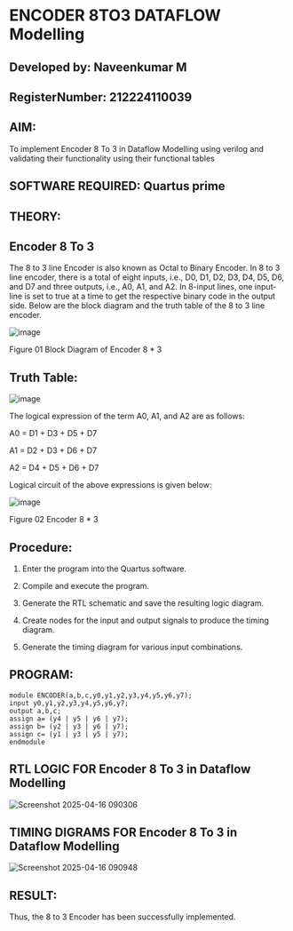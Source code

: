 # ENCODER 8TO3 DATAFLOW Modelling

## Developed by: Naveenkumar M
## RegisterNumber: 212224110039

## AIM:

To implement  Encoder 8 To 3 in Dataflow Modelling using verilog and validating their functionality using their functional tables

## SOFTWARE REQUIRED: Quartus prime

## THEORY:

## Encoder 8 To 3

The 8 to 3 line Encoder is also known as Octal to Binary Encoder. In 8 to 3 line encoder, there is a total of eight inputs, i.e., D0, D1, D2, D3, D4, D5, D6, and D7 and three outputs, i.e., A0, A1, and A2. In 8-input lines, one input-line is set to true at a time to get the respective binary code in the output side. Below are the block diagram and the truth table of the 8 to 3 line encoder.

![image](https://github.com/naavaneetha/ENCODER8TO3DATAFLOW/assets/154305477/0bc242c1-eb9e-4c47-afe5-30428470efc3)

Figure 01  Block Diagram of Encoder 8 * 3

## Truth Table:

![image](https://github.com/naavaneetha/ENCODER8TO3DATAFLOW/assets/154305477/35496b14-ae6e-4cd1-9abd-d6736b576575)

The logical expression of the term A0, A1, and A2 are as follows:

A0 = D1 + D3 + D5 + D7

A1 = D2 + D3 + D6 + D7

A2 = D4 + D5 + D6 + D7

Logical circuit of the above expressions is given below:

![image](https://github.com/naavaneetha/ENCODER8TO3DATAFLOW/assets/154305477/95acaee6-c873-4c75-89eb-ef09fb158053)

Figure 02  Encoder 8 * 3

## Procedure:

1. Enter the program into the Quartus software.

2. Compile and execute the program.

3. Generate the RTL schematic and save the resulting logic diagram.

4. Create nodes for the input and output signals to produce the timing diagram.

5. Generate the timing diagram for various input combinations.

## PROGRAM:

```
module ENCODER(a,b,c,y0,y1,y2,y3,y4,y5,y6,y7);
input y0,y1,y2,y3,y4,y5,y6,y7;
output a,b,c;
assign a= (y4 | y5 | y6 | y7);
assign b= (y2 | y3 | y6 | y7);
assign c= (y1 | y3 | y5 | y7);
endmodule
```


## RTL LOGIC FOR Encoder 8 To 3 in Dataflow Modelling

![Screenshot 2025-04-16 090306](https://github.com/user-attachments/assets/648d807e-35f4-4bed-b99b-a3f58a718ce6)


## TIMING DIGRAMS FOR Encoder 8 To 3 in Dataflow Modelling

![Screenshot 2025-04-16 090948](https://github.com/user-attachments/assets/62156779-3de7-4e35-9078-a2722d37651a)


## RESULT:

Thus, the 8 to 3 Encoder has been successfully implemented.

